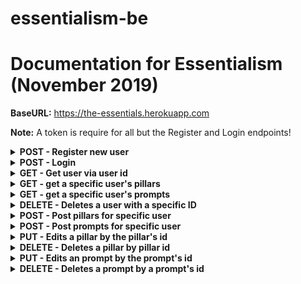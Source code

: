 # essentialism-be

# Documentation for Essentialism (November 2019)



<b>BaseURL:</b> https://the-essentials.herokuapp.com

<b>Note:</b> A token is require for all but the Register and Login endpoints!
<details>
<summary><b>POST - Register new user</b></summary>

Endpoint: BaseURL/api/auth/register
Requires an object with a username and password, both are strings and username has to be unique: 

```
{
	"username": "Alethia",
	"password": "12345"
}
```

If successful, will return status code of 201 (CREATED), the new user's id and a token (example):

```
{
    "message": "Hello, Alethia!",
    "token": "eyJhbGciOiJIUzI1NiIsIn..."
    "userId": 18
}
```
</details>

<details>
<summary><b>POST - Login</b></summary>
<br>
<b>Endpoint:</b> <code>BaseURL/api/auth/login</code>
<br>
<br>
Requires an object with username and password, both are strings: 

```
{
	"username": "Alethia",
	"password": "12345"
}
```

If successful, will return status code of 200 (OK), the new item object and a token (example):

```
{
    "message": "Successful login, Alethia!",
    "token": "eyJhbGciOiJI...",
    "userId": 18
}
```
</details>


<details>
<summary><b>GET - Get user via user id</b></summary>
<br>
<b>Endpoint:</b> <code>BaseURL/api/users/:userId</code>
<br>
<br>
No body required in the request. 
<br>
<br>
If successful, will return status code of 200 (OK) and a single user object with an array of the user's pillars and prompts:

```
{
    "user": {
        "id": 13,
        "username": "Live",
        "pillars": [
            {
                "id": 49,
                "pillar": "Grace"
            },
            {
                "id": 51,
                "pillar": "Art"
            },
            {
                "id": 52,
                "pillar": "Trust"
            }
        ],
        "prompts": [
            {
                "id": 26,
                "prompt": "Some of the current projects I'm"
            }
        ]
    }
}
```
</details>


<details>
<summary><b>GET - get a specific user's pillars</b></summary>
<br>
<b>Endpoint:</b> <code>BaseURL/api/pillars/:userId</code>
<br>

<br>
No body required in the request. 
<br>
<br>
If successful will return status code of 200 (OK) and an array of pillar-objects:

```
[
    {
        "id": 41,
        "pillar": "Meaning"
    },
    {
        "id": 42,
        "pillar": "Justice"
    },
    {
        "id": 43,
        "pillar": "Individuality"
    },
    {
        "id": 44,
        "pillar": "Adaptability"
    }
]
```
</details>


<details>
<summary><b>GET - get a specific user's prompts</b></summary>
<br>
<b>Endpoint:</b> <code>BaseURL/api/prompts/:userId</code>
<br>
<br>
No body required in the request. 
<br>
<br>
If successful will return status code of 200 (OK) and an array of prompt-objects:
```
[
    {
        "id": 21,
        "prompt": "I value these values because they have been integrated into my upbringing"
    },
    {
        "id": 22,
        "prompt": "The projects I'm involved in are x, y, z"
    }
]
```
</details>

<details>
<summary><b>DELETE - Deletes a user with a specific ID</b></summary>
<br>
<b>Endpoint:</b> <code>BaseURL/api/users/:userId</code>
<br>

<br>
No body required in the request
<br>
<br>
If successful will return status code of 200 (OK) and will return an object of the user's information:

```
{
    "id": 10,
    "username": "Katie",
    "pillars": [
        {
            "id": 37,
            "pillar": "Endurance"
        },
        {
            "id": 38,
            "pillar": "Wisdom"
        },
        {
            "id": 39,
            "pillar": "Trust"
        },
        {
            "id": 40,
            "pillar": "Dedication"
        }
    ],
    "prompts": [
        {
            "id": 19,
            "prompt": "I value these values because they have been integrated into my upbringing"
        },
        {
            "id": 20,
            "prompt": "The projects I'm involved in are x, y, z"
        }
    ]
}
```
</details>

<details>
<summary><b>POST - Post pillars for specific user</b></summary>
<br>
<b>Endpoint:</b> <code>BaseURL/api/pillars</code>
<br>
<br>
Requires an array of objects. Must sepcify user_id and pillar fields & the top field is optional (but defaults to false): 

```
[
	{
	"pillar": "Compassion",
	"user_id": "13",
	"top": "true"
	},
	{
	"pillar": "Health",
	"user_id": "13",
	"top": "true"
	},
	{
	"pillar": "Athleticism",
	"user_id": "13",
	"top": "true"
	},
	{
	"pillar": "Productivity",
	"user_id": "13" //will default to false
	}
]
```

If successful will return status code of 201 (CREATED) and a message:

```
message: "New pillars were added!"
```
</details>


<details>
<summary><b>POST - Post prompts for specific user</b></summary>
<br>
<b>Endpoint:</b> <code>BaseURL/api/prompts</code>
<br>
<br>
Requires an array of objects. Must sepcify user_id and prompt fields: 

```
[
{
	"prompt": "I chose these 3 values since I think they have added value to my life and wellbeing",
	"user_id": 13
},
{
	"prompt": "Current projects I'm working on include painting a portrait and remodeling the kitchen",
	"user_id": 13
}
]
```

If successful will return status code of 201 (CREATED) and a message:

```
message: "New prompts were created!"
```
</details>

<details>
<summary><b>PUT - Edits a pillar by the pillar's id</b></summary>
<br>
<b>Endpoint:</b> <code>BaseURL/api/pillars/:pillarId</code>
<br>

<br>
Requires an object with the pillar field being updated:

```
{
	"pillar": "Hospitality"
}
```

If successful will return status code of 201 (CREATED) and a single object of the newly created item:

```
{
    "id": 18,
    "pillar": "Hospitality"
}
```
</details>

<details>
<summary><b>DELETE - Deletes a pillar by pillar id</b></summary>
<br>
<b>Endpoint:</b> <code>BaseURL/api/pillars/:pillarId</code>
<br>
<br>
No body required in the request. 
<br>
<br>
If successful will return status code of 200 (OK) and an object of the deleted pillar:

```
{
    "id": 18,
    "pillar": "Hard Work"
}
```
</details>


<details>
<summary><b>PUT - Edits an prompt by the prompt's id</b></summary>
<br>
<b>Endpoint:</b> <code>BaseURL/api/prompts/:promptId</code>
<br>

<br>
Requires an object with the prompt field being updated:

```
{
	"Prompt": "I started working on a project with a local ..."
}
```

If successful will return status code of 201 (CREATED) and a single object of the newly created item. Here is an example:

```
{
    "id": 10
	"Prompt": "I started working on a project with a local ..."
}
```
</details>

<details>
<summary><b>DELETE - Deletes a prompt by a prompt's id</b></summary>
<br>
<b>Endpoint:</b> <code>BaseURL/api/prompts/:prompId</code>
<br>
<br>
No body required in the request. 
<br>
<br>
If successful will return a status code of 200 (OK) and an object of the updated prompt:

```
{
    "id": 10
   "prompt": "The projects I'm involved in are x, y, z"
}
```
</details>
